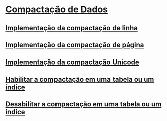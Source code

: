# [Compactação de Dados](data-compression.md)
## [Implementação da compactação de linha](row-compression-implementation.md)
## [Implementação da compactação de página](page-compression-implementation.md)
## [Implementação da compactação Unicode](unicode-compression-implementation.md)
## [Habilitar a compactação em uma tabela ou um índice](enable-compression-on-a-table-or-index.md)
## [Desabilitar a compactação em uma tabela ou um índice](disable-compression-on-a-table-or-index.md)
